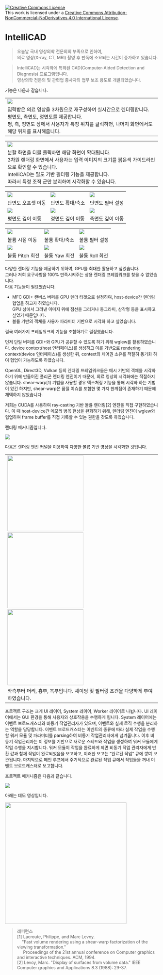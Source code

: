 <a rel="license" href="http://creativecommons.org/licenses/by-nc-nd/4.0/"><img alt="Creative Commons License" style="border-width:0" src="https://i.creativecommons.org/l/by-nc-nd/4.0/88x31.png" /></a><br />This work is licensed under a <a rel="license" href="http://creativecommons.org/licenses/by-nc-nd/4.0/">Creative Commons Attribution-NonCommercial-NoDerivatives 4.0 International License</a>.

# IntelliCAD

> 오늘날 국내 영상의학 전문의의 부족으로 인하여,<br> 
  의료 영상(X-ray, CT, MRI) 촬영 후 판독에 소요되는 시간이 증가하고 있습니다.

> IntelliCAD는 시각화에 특화된 CAD(Computer-Aided Detection and Diagnosis) 프로그램입니다.<br>
  영상의학 전문의 및 관련업 종사자의 업무 보조 용도로 개발되었습니다.

기능은 다음과 같습니다.

<table>
  <tr><td><img src="md/demo1.PNG"></td></tr>
  <tr><td>
    입력받은 의료 영상을 3차원으로 재구성하여 실시간으로 렌더링합니다.<br>
    평면도, 측면도, 정면도를 제공합니다.<br>
    평, 측, 정면도 상에서 사용자가 특정 위치를 클릭하면, 나머지 화면에서도 해당 위치를 표시해줍니다.
  </td></tr>
</table>

<table>
  <tr><td><img src="md/demo2.PNG"></td></tr>
  <tr><td>
    분할 화면을 더블 클릭하면 해당 화면이 확대됩니다.<br> 
    3차원 렌더링 화면에서 사용자는 입력 이미지의 크기를 붉은색 가이드라인으로 확인할 수 있습니다.<br>
    IntelliCAD는 밀도 기반 필터링 기능을 제공합니다.<br>
    따라서 특정 조직 군만 분리하여 시각화할 수 있습니다.
  </td></tr>
</table>

<table>
  <tr>
    <td><img src="md/demo9.gif"></td>
    <td><img src="md/demo10.gif"></td>
    <td><img src="md/demo11.gif"></td>
  </tr>
  <tr>
    <td>단면도 오프셋 이동</td>
    <td>단면도 확대/축소</td>
    <td>단면도 필터 설정</td>
  </tr>
  <tr>
    <td><img src="md/demo12.gif"></td>
    <td><img src="md/demo13.gif"></td>
    <td><img src="md/demo14.gif"></td>
  </tr>
  <tr>
    <td>평면도 깊이 이동</td>
    <td>정면도 깊이 이동</td>
    <td>측면도 깊이 이동</td>
  </tr>
</table>

<table>
  <tr>
    <td><img src="md/demo3.gif"></td>
    <td><img src="md/demo4.gif"></td>
    <td><img src="md/demo5.gif"></td>
  </tr>
  <tr>
    <td>볼륨 시점 이동</td>
    <td>볼륨 확대/축소</td>
    <td>볼륨 필터 설정</td>
  </tr>  
  <tr>
    <td><img src="md/demo6.gif"></td>
    <td><img src="md/demo7.gif"></td>
    <td><img src="md/demo8.gif"></td>
  </tr> 
  <tr>
    <td>볼륨 Pitch 회전</td>
    <td>볼륨 Yaw 회전</td>
    <td>볼륨 Roll 회전</td>
  </tr>  
</table>

다양한 렌더링 기능을 제공하기 위하여, GPU를 최대한 활용하고 싶었습니다.<br>
그러나 저희 요구사항을 100% 만족시켜주는 상용 렌더링 프레임워크를 찾을 수 없었습니다.<br>
다음 기능들이 필요했습니다.

- MFC GDI+ 캔버스 버퍼를 GPU 렌더 타겟으로 설정하여, host-device간 렌더링 협업을 하고자 하였습니다.<br>
  GPU 상에서 그려낸 이미지 위에 점선을 그리거나 동그라미, 삼각형 등을 표시하고 싶었기 때문입니다.
- 볼륨 기반의 객체를 사용자 파라미터 기반으로 시각화 하고 싶었습니다.

결국 여러가지 프레임워크의 기능을 조합하기로 결정했습니다.

먼저 단일 버퍼를 GDI+와 GPU가 공유할 수 있도록 하기 위해 wglew를 활용하였습니다. 
device context(host 인터페이스)를 생성하고 이를 기반으로 rendering context(device 인터페이스)를 생성한 뒤, 
context의 제어권 소유를 적절히 동기화 하여 협업이 가능하도록 하였습니다.

OpenGL, Direct3D, Vulkan 등의 렌더링 프레임워크들은 메시 기반의 객체를 시각화하기 위해 만들어진 폴리곤 렌더링 엔진이기 때문에, 
의료 영상의 시각화에는 적절하지 않습니다. 
shear-warp[1] 기법을 사용할 경우 텍스처링 기능을 통해 시각화 하는 기법이 있긴 하지만, 
shear-warp은 품질 이슈를 포함한 몇 가지 한계점이 존재하기 때문에 채택하지 않았습니다.

저희는 CUDA를 사용하여 ray-casting 기반 볼륨 렌더링[2] 엔진을 직접 구현하였습니다. 
이 때 host-device간 메모리 병목 현상을 완화하기 위해, 
렌더링 엔진이 wglew와 협업하여 frame buffer를 직접 기록할 수 있는 권한을 갖도록 하였습니다. 

렌더링 메커니즘입니다.
<p><img src="md/demo15.png"><br></p>

다음은 렌더링 엔진 커널을 이용하여 다양한 볼륨 기반 영상을 시각화한 것입니다.
<table>
  <tr><td>
    <img src="md/demo16.png" width="250">&nbsp;<img src="md/demo17.png" width="250">&nbsp;<img src="md/demo18.png" width="250">
  </td></tr>
  <tr><td>
    좌측부터 머리, 흉부, 복부입니다. 셰이딩 및 필터링 조건을 다양하게 부여하였습니다.
  </td></tr>
</table>

프로젝트 구조는 크게 UI 레이어, System 레이어, Worker 레이어로 나뉩니다. UI 레이어에서는 GUI 환경을 통해 사용자와 상호작용을 수행하게 됩니다. System 레이어에는 이벤트 브로드캐스터와 비동기 작업관리자가 있으며, 이벤트와 실제 로직 수행을 분리하는 역할을 담당합니다. 이벤트 브로드캐스터는 이벤트의 종류에 따라 실제 작업을 수행할 워커 모듈 및 파라미터를 parsing하여 비동기 작업관리자에게 넘겨줍니다. 이후 비동기 작업관리자는 이 정보를 기반으로 새로운 스레드와 작업을 생성하여 워커 모듈에게 작업 수행을 지시합니다. 워커 모듈이 작업을 완료하게 되면 비동기 작업 관리자에게 반환 값과 함께 작업이 완료되었음을 보고하고, 이러한 보고는 “완료된 작업” 큐에 쌓여 보관됩니다. 마지막으로 메인 루프에서 주기적으로 완료된 작업 큐에서 작업들을 꺼내 이벤트 브로드캐스터로 보고합니다.

프로젝트 메커니즘은 다음과 같습니다.
<p><kbd><img src="md/demo19.png"></kbd></p>

아래는 데모 영상입니다.
<p><a href="https://drive.google.com/open?id=1XzVM9GKDroPljC6qRziqWyzS9PnUJLMM"><img src="md/demo20.png" width="400"></a></p>

> 레퍼런스<br>
[1]	Lacroute, Philippe, and Marc Levoy.<br> 
&nbsp;&nbsp;&nbsp;&nbsp;"Fast volume rendering using a shear-warp factorization of the viewing transformation."<br>
&nbsp;&nbsp;&nbsp;&nbsp;&nbsp;Proceedings of the 21st annual conference on Computer graphics and interactive techniques. ACM, 1994.<br>
[2]	Levoy, Marc. "Display of surfaces from volume data." IEEE Computer graphics and Applications 8.3 (1988): 29-37.
